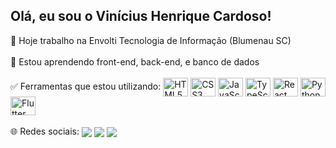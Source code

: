 ## Olá, eu sou o Vinícius Henrique Cardoso!
 
<div style="display: inline_block">
  🚀 Hoje trabalho na Envolti Tecnologia de Informação (Blumenau SC)
  <br/>
  <br/>
  📖 Estou aprendendo front-end, back-end, e banco de dados
  <br/>
  <br/>
  ✅ Ferramentas que estou utilizando:
  <img align="center" alt="HTML5" height="30" width="40" src="https://cdn.jsdelivr.net/gh/devicons/devicon/icons/html5/html5-original.svg" /> 
  <img align="center" alt="CSS3" height="30" width="40" src="https://cdn.jsdelivr.net/gh/devicons/devicon/icons/css3/css3-original.svg" />
  <img align="center" alt="JavaScript" height="30" width="40" src="https://cdn.jsdelivr.net/gh/devicons/devicon/icons/javascript/javascript-original.svg" />
  <img align="center" alt="TypeScript" height="30" width="40" src="https://cdn.jsdelivr.net/gh/devicons/devicon/icons/typescript/typescript-original.svg" />
  <img align="center" alt="React" height="30" width="40" src="https://cdn.jsdelivr.net/gh/devicons/devicon/icons/react/react-original.svg" />
  <img align="center" alt="Python" height="30" width="40" src="https://cdn.jsdelivr.net/gh/devicons/devicon/icons/python/python-original.svg"/>
  <img align="center" alt="Flutter" height="30" width="40" src="https://cdn.jsdelivr.net/gh/devicons/devicon/icons/flutter/flutter-original.svg" /> 
  <br/>
  <br/>
  🌐 Redes sociais:
  <a href=https://www.linkedin.com/in/vin%C3%ADcius-henrique-cardoso/ ><img align="center" src=https://img.shields.io/badge/LinkedIn-0077B5?style=for-the-badge&logo=linkedin&logoColor=white ></a>  
  <a href=https://www.instagram.com/_vinicius_henrique_cardoso_/ ><img align="center" src=https://img.shields.io/badge/Instagram-E4405F?style=for-the-badge&logo=instagram&logoColor=white ></a> 
  <a href="mailto: cardoso.henrique.vinicius@gmail.com" ><img align="center" src="https://img.shields.io/badge/Gmail-D14836?style=for-the-badge&logo=gmail&logoColor=white"></a>
</div>
